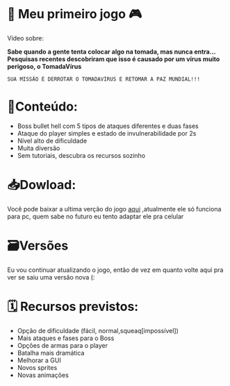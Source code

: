 # 🔌 Meu primeiro jogo 🎮
Vídeo sobre:

**Sabe quando a gente tenta colocar algo na tomada, mas nunca entra...
Pesquisas recentes descobriram que isso é causado por um vírus muito perigoso, o TomadaVírus**
````
SUA MISSÃO É DERROTAR O TOMADAVÍRUS E RETOMAR A PAZ MUNDIAL!!!
````

# 🔌Conteúdo:

-  Boss bullet hell com 5 tipos de ataques diferentes e duas fases
-  Ataque do player simples e estado de invulnerabilidade por 2s
-  Nível alto de dificuldade
-  Muita diversão
-  Sem tutoriais, descubra os recursos sozinho 

# 📥Dowload:
Você pode baixar a ultima verção do jogo [aqui](https://github.com/lucaphill/TomadaVirus/releases)
,atualmente ele só funciona para pc, quem sabe no futuro eu tento adaptar ele pra celular


#  🗃️Versões
Eu vou continuar atualizando o jogo, então de vez em quanto volte aqui pra ver se saiu uma versão nova (:

# 🗓️ Recursos previstos:


-  Opção de dificuldade (fácil, normal,squeaq[impossível])
-  Mais ataques e fases para o Boss
-  Opções de armas para o player
-  Batalha mais dramática 
-  Melhorar a GUI
-  Novos sprites 
-  Novas animações

